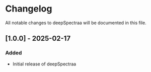 # Changelog

All notable changes to deepSpectraa will be documented in this file.

## [1.0.0] - 2025-02-17

### Added
- Initial release of deepSpectraa
